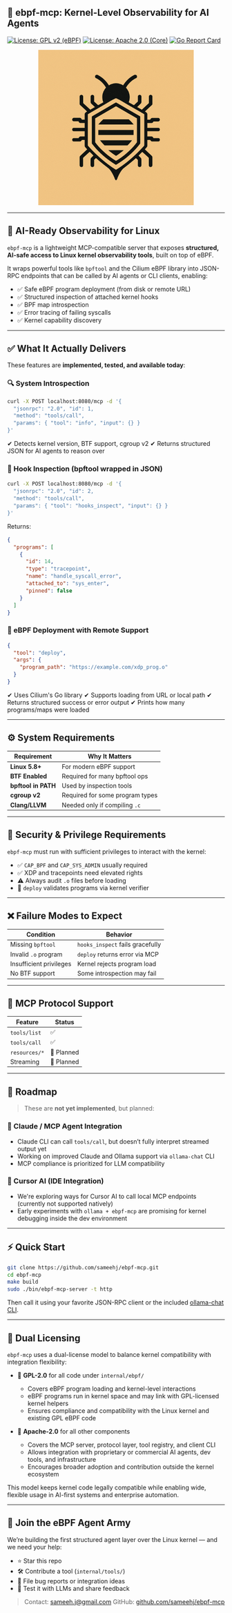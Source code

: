 ## 🐝 ebpf-mcp: Kernel-Level Observability for AI Agents  
[![License: GPL v2 (eBPF)](https://img.shields.io/badge/License-GPL%20v2-blue.svg)](https://www.gnu.org/licenses/old-licenses/gpl-2.0.html)
[![License: Apache 2.0 (Core)](https://img.shields.io/badge/License-Apache%202.0-green.svg)](https://www.apache.org/licenses/LICENSE-2.0)
[![Go Report Card](https://goreportcard.com/badge/github.com/sameehj/ebpf-mcp)](https://goreportcard.com/report/github.com/sameehj/ebpf-mcp)

<p align="center">
  <img src="assets/logo.png" alt="ebpf-mcp logo" width="360"/>
</p>

---

## 🧠 AI-Ready Observability for Linux

`ebpf-mcp` is a lightweight MCP-compatible server that exposes **structured, AI-safe access to Linux kernel observability tools**, built on top of eBPF.

It wraps powerful tools like `bpftool` and the Cilium eBPF library into JSON-RPC endpoints that can be called by AI agents or CLI clients, enabling:

- ✅ Safe eBPF program deployment (from disk or remote URL)
- ✅ Structured inspection of attached kernel hooks
- ✅ BPF map introspection
- ✅ Error tracing of failing syscalls
- ✅ Kernel capability discovery

---

## ✅ What It Actually Delivers

These features are **implemented, tested, and available today**:

### 🔍 System Introspection

```bash
curl -X POST localhost:8080/mcp -d '{
  "jsonrpc": "2.0", "id": 1,
  "method": "tools/call",
  "params": { "tool": "info", "input": {} }
}'
````

✔ Detects kernel version, BTF support, cgroup v2
✔ Returns structured JSON for AI agents to reason over

### 🧪 Hook Inspection (bpftool wrapped in JSON)

```bash
curl -X POST localhost:8080/mcp -d '{
  "jsonrpc": "2.0", "id": 2,
  "method": "tools/call",
  "params": { "tool": "hooks_inspect", "input": {} }
}'
```

Returns:

```json
{
  "programs": [
    {
      "id": 14,
      "type": "tracepoint",
      "name": "handle_syscall_error",
      "attached_to": "sys_enter",
      "pinned": false
    }
  ]
}
```

### 🚀 eBPF Deployment with Remote Support

```json
{
  "tool": "deploy",
  "args": {
    "program_path": "https://example.com/xdp_prog.o"
  }
}
```

✔ Uses Cilium's Go library
✔ Supports loading from URL or local path
✔ Returns structured success or error output
✔ Prints how many programs/maps were loaded

---

## ⚙️ System Requirements

| Requirement         | Why It Matters                  |
| ------------------- | ------------------------------- |
| **Linux 5.8+**      | For modern eBPF support         |
| **BTF Enabled**     | Required for many bpftool ops   |
| **bpftool in PATH** | Used by inspection tools        |
| **cgroup v2**       | Required for some program types |
| **Clang/LLVM**      | Needed only if compiling `.c`   |

---

## 🔐 Security & Privilege Requirements

`ebpf-mcp` must run with sufficient privileges to interact with the kernel:

* ✅ `CAP_BPF` and `CAP_SYS_ADMIN` usually required
* ✅ XDP and tracepoints need elevated rights
* ⚠️ Always audit `.o` files before loading
* 🧪 `deploy` validates programs via kernel verifier

---

## ❌ Failure Modes to Expect

| Condition               | Behavior                         |
| ----------------------- | -------------------------------- |
| Missing `bpftool`       | `hooks_inspect` fails gracefully |
| Invalid `.o` program    | `deploy` returns error via MCP   |
| Insufficient privileges | Kernel rejects program load      |
| No BTF support          | Some introspection may fail      |

---

## 📡 MCP Protocol Support

| Feature       | Status     |
| ------------- | ---------- |
| `tools/list`  | ✅          |
| `tools/call`  | ✅          |
| `resources/*` | 🚧 Planned |
| Streaming     | 🚧 Planned |

---

## 🔮 Roadmap

> These are **not yet implemented**, but planned:

### 🧠 Claude / MCP Agent Integration

* Claude CLI can call `tools/call`, but doesn’t fully interpret streamed output yet
* Working on improved Claude and Ollama support via `ollama-chat` CLI
* MCP compliance is prioritized for LLM compatibility

### 🧰 Cursor AI (IDE Integration)

* We're exploring ways for Cursor AI to call local MCP endpoints (currently not supported natively)
* Early experiments with `ollama + ebpf-mcp` are promising for kernel debugging inside the dev environment

---

## ⚡ Quick Start

```bash
git clone https://github.com/sameehj/ebpf-mcp.git
cd ebpf-mcp
make build
sudo ./bin/ebpf-mcp-server -t http
```

Then call it using your favorite JSON-RPC client or the included [ollama-chat CLI](./cmd/ollama-chat).

---

## 🔐 Dual Licensing

`ebpf-mcp` uses a dual-license model to balance kernel compatibility with integration flexibility:

* 🧬 **GPL-2.0** for all code under `internal/ebpf/`  
  - Covers eBPF program loading and kernel-level interactions  
  - eBPF programs run in kernel space and may link with GPL-licensed kernel helpers  
  - Ensures compliance and compatibility with the Linux kernel and existing GPL eBPF code

* 🧠 **Apache-2.0** for all other components  
  - Covers the MCP server, protocol layer, tool registry, and client CLI  
  - Allows integration with proprietary or commercial AI agents, dev tools, and infrastructure  
  - Encourages broader adoption and contribution outside the kernel ecosystem

This model keeps kernel code legally compatible while enabling wide, flexible usage in AI-first systems and enterprise automation.

---

## 🧙 Join the eBPF Agent Army

We’re building the first structured agent layer over the Linux kernel — and we need your help:

* ⭐ Star this repo
* 🛠️ Contribute a tool (`internal/tools/`)
* 🧪 File bug reports or integration ideas
* 🤖 Test it with LLMs and share feedback

> Contact: [sameeh.j@gmail.com](mailto:sameeh[dot]j@gmail.com)
> GitHub: [github.com/sameehj/ebpf-mcp](https://github.com/sameehj/ebpf-mcp)
